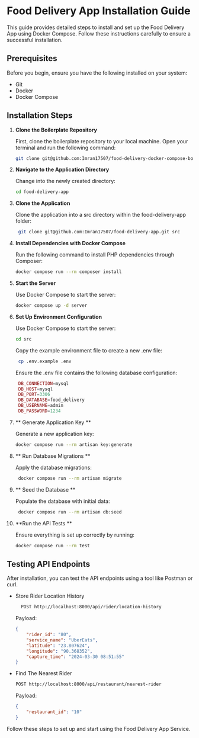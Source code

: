 # Food Delivery App Installation Guide

This guide provides detailed steps to install and set up the Food Delivery App using Docker Compose. Follow these instructions carefully to ensure a successful installation.

## Prerequisites

Before you begin, ensure you have the following installed on your system:

- Git
- Docker
- Docker Compose

## Installation Steps

1. **Clone the Boilerplate Repository**

   First, clone the boilerplate repository to your local machine. Open your terminal and run the following command:

   ```bash
   git clone git@github.com:Imran17507/food-delivery-docker-compose-boilerplate.git food-delivery-app
   ```

2. **Navigate to the Application Directory**
   
   Change into the newly created directory:
   
   ```bash
   cd food-delivery-app
   ```

3. **Clone the Application**
   
   Clone the application into a src directory within the food-delivery-app folder:
   
   ```bash
    git clone git@github.com:Imran17507/food-delivery-app.git src
   ```

4. **Install Dependencies with Docker Compose**
   
   Run the following command to install PHP dependencies through Composer:
   
   ```bash
   docker compose run --rm composer install
   ```
  
5. **Start the Server**
   
   Use Docker Compose to start the server:
   
   ```bash
   docker compose up -d server
   ```
   
6. **Set Up Environment Configuration**
   
   Use Docker Compose to start the server:
   
   ```bash
   cd src
   ```
   
   Copy the example environment file to create a new .env file:
   
   ```bash
    cp .env.example .env
    ```
   
   Ensure the .env file contains the following database configuration:
   
   ```php
    DB_CONNECTION=mysql
    DB_HOST=mysql
    DB_PORT=3306
    DB_DATABASE=food_delivery
    DB_USERNAME=admin
    DB_PASSWORD=1234
   ```

7. ** Generate Application Key **
   
   Generate a new application key:
    
	```bash
    docker compose run --rm artisan key:generate
    ```

8. ** Run Database Migrations **
   
   Apply the database migrations:
   
   ```bash
    docker compose run --rm artisan migrate
    ```

9. ** Seed the Database **
   
   Populate the database with initial data:
   
   ```bash
    docker compose run --rm artisan db:seed
   ```

10. **Run the API Tests **
    
	Ensure everything is set up correctly by running:
    
	```bash
    docker compose run --rm test
    ```
	
## Testing API Endpoints

After installation, you can test the API endpoints using a tool like Postman or curl.

- Store Rider Location History
  ```bash
    POST http://localhost:8000/api/rider/location-history
  ```
  Payload:

	```json
	{
		"rider_id": "80",
		"service_name": "UberEats",
		"latitude": "23.807624",
		"longitude": "90.368352",
		"capture_time": "2024-03-30 08:51:55"
	}
	```

- Find The Nearest Rider
	```bash
	POST http://localhost:8000/api/restaurant/nearest-rider
	```
  Payload:

	```json
	{
		"restaurant_id": "10"
	}
	```

Follow these steps to set up and start using the Food Delivery App Service.
